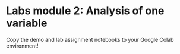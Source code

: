# Labs module 2: Analysis of one variable

Copy the demo and lab assignment notebooks to your Google Colab environment!
